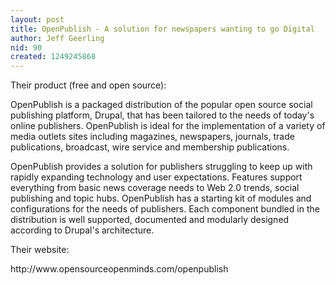 ```yaml
---
layout: post
title: OpenPublish - A solution for newspapers wanting to go Digital
author: Jeff Geerling
nid: 90
created: 1249245868
---
```

<p>Their product (free and open source):</p>
<p>OpenPublish is a packaged distribution of the popular open source social publishing platform, Drupal, that has been tailored to the needs of today's online publishers. OpenPublish is ideal for the implementation of a variety of media outlets sites including magazines, newspapers, journals, trade publications, broadcast, wire service and membership publications.</p>
<p>OpenPublish provides a solution for publishers struggling to keep up with rapidly expanding technology and user expectations. Features support everything from basic news coverage needs to Web 2.0 trends, social publishing and topic hubs. OpenPublish has a starting kit of modules and configurations for the needs of publishers. Each component bundled in the distribution is well supported, documented and modularly designed according to Drupal's architecture.</p>
<p>Their website:</p>
<p>http://www.opensourceopenminds.com/openpublish</p>
